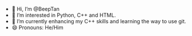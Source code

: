 - 👋 Hi, I’m @BeepTan
- 👀 I’m interested in Python, C++ and HTML.
- 🌱 I’m currently enhancing my C++ skills and learning the way to use git.
- 😄 Pronouns: He/Him

<!---
BeepTan/BeepTan is a ✨ special ✨ repository because its `README.md` (this file) appears on your GitHub profile.
You can click the Preview link to take a look at your changes.
--->
